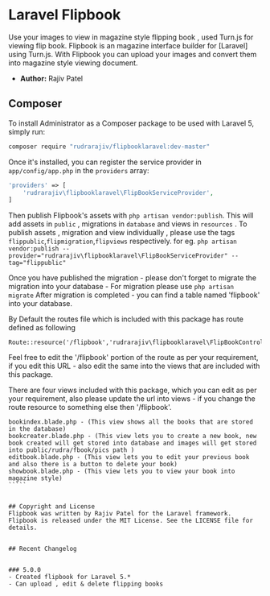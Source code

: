 # Laravel Flipbook

Use your images to view in magazine style flipping book , used Turn.js for viewing flip book.
Flipbook is an magazine interface builder for [Laravel] using Turn.js. With Flipbook you can upload your images and convert them into magazine style viewing document. 


- **Author:** Rajiv Patel




## Composer

To install Administrator as a Composer package to be used with Laravel 5, simply run:

```sh
composer require "rudrarajiv/flipbooklaravel:dev-master"
```

Once it's installed, you can register the service provider in `app/config/app.php` in the `providers` array:

```php
'providers' => [
	'rudrarajiv\flipbooklaravel\FlipBookServiceProvider',
]
```

Then publish Flipbook's assets with `php artisan vendor:publish`. This will add assets in  `public` , migrations in `database` and views in `resources` .
To publish assets , migration and view individually , please use the tags `flippublic`,`flipmigration`,`flipviews` respectively. 
for eg.  `php artisan vendor:publish --provider="rudrarajiv\flipbooklaravel\FlipBookServiceProvider" --tag="flippublic"`


Once you have published the migration - please don't forget to migrate the migration into your database - For migration please use  `php artisan migrate`
After migration is completed - you can find a table named 'flipbook' into your database.

By Default the routes file which is included with this package has route defined as following

````
Route::resource('/flipbook','rudrarajiv\flipbooklaravel\FlipBookController');
````
Feel free to edit the '/flipbook' portion of the route as per your requirement, if you edit this URL - also edit the same into the views that are included with this package.

There are four views included with this package, which you can edit as per your requirement, also please update the  url into views - if you change the route resource to something else  then '/flipbook'.
``````
bookindex.blade.php - (This view shows all the books that are stored in the database)
bookcreater.blade.php - (This view lets you to create a new book, new book created will get stored into database and images will get stored into public/rudra/fbook/pics path )
editbook.blade.php - (This view lets you to edit your previous book and also there is a button to delete your book)
showbook.blade.php - (This view lets you to view your book into magazine style)
`````


## Copyright and License
Flipbook was written by Rajiv Patel for the Laravel framework.
Flipbook is released under the MIT License. See the LICENSE file for details.


## Recent Changelog


### 5.0.0
- Created flipbook for Laravel 5.* 
- Can upload , edit & delete flipping books